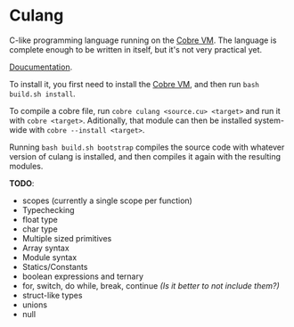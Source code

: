 # Culang

C-like programming language running on the [Cobre VM](https://github.com/Arnaz87/cobrevm). The language is complete enough to be written in itself, but it's not very practical yet.

[Doucumentation](/culang.md).

To install it, you first need to install the [Cobre VM](https://github.com/Arnaz87/cobrevm), and then run `bash build.sh install`.

To compile a cobre file, run `cobre culang <source.cu> <target>` and run it with `cobre <target>`. Aditionally, that module can then be installed system-wide with `cobre --install <target>`.

Running `bash build.sh bootstrap` compiles the source code with whatever version of culang is installed, and then compiles it again with the resulting modules.

**TODO**:

- scopes (currently a single scope per function)
- Typechecking
- float type
- char type
- Multiple sized primitives
- Array syntax
- Module syntax
- Statics/Constants
- boolean expressions and ternary
- for, switch, do while, break, continue *(Is it better to not include them?)*
- struct-like types
- unions
- null
